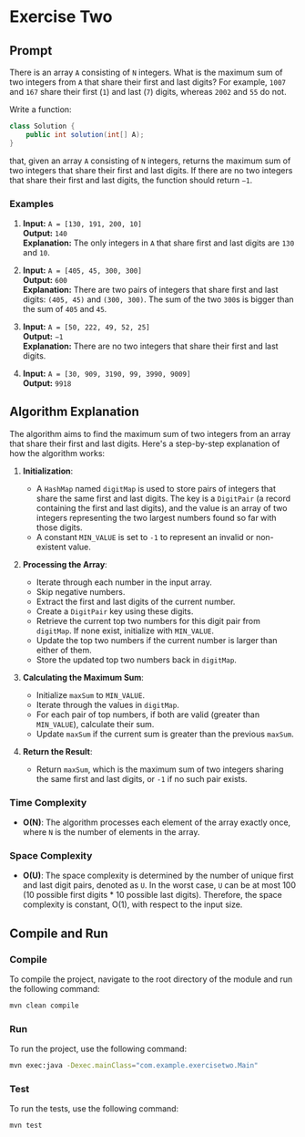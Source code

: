 # Exercise Two

## Prompt

There is an array `A` consisting of `N` integers. What is the maximum sum of two integers from `A` that share their first and last digits? For example, `1007` and `167` share their first (`1`) and last (`7`) digits, whereas `2002` and `55` do not.

Write a function:

```java
class Solution { 
    public int solution(int[] A); 
}
```

that, given an array `A` consisting of `N` integers, returns the maximum sum of two integers that share their first and last digits. If there are no two integers that share their first and last digits, the function should return `−1`.

### Examples

1. **Input:** `A = [130, 191, 200, 10]`  
   **Output:** `140`  
   **Explanation:** The only integers in `A` that share first and last digits are `130` and `10`.

2. **Input:** `A = [405, 45, 300, 300]`  
   **Output:** `600`  
   **Explanation:** There are two pairs of integers that share first and last digits: `(405, 45)` and `(300, 300)`. The sum of the two `300`s is bigger than the sum of `405` and `45`.

3. **Input:** `A = [50, 222, 49, 52, 25]`  
   **Output:** `−1`  
   **Explanation:** There are no two integers that share their first and last digits.

4. **Input:** `A = [30, 909, 3190, 99, 3990, 9009]`  
   **Output:** `9918`

## Algorithm Explanation

The algorithm aims to find the maximum sum of two integers from an array that share their first and last digits. Here's a step-by-step explanation of how the algorithm works:

1. **Initialization**:
   - A `HashMap` named `digitMap` is used to store pairs of integers that share the same first and last digits. The key is a `DigitPair` (a record containing the first and last digits), and the value is an array of two integers representing the two largest numbers found so far with those digits.
   - A constant `MIN_VALUE` is set to `-1` to represent an invalid or non-existent value.

2. **Processing the Array**:
   - Iterate through each number in the input array.
   - Skip negative numbers.
   - Extract the first and last digits of the current number.
   - Create a `DigitPair` key using these digits.
   - Retrieve the current top two numbers for this digit pair from `digitMap`. If none exist, initialize with `MIN_VALUE`.
   - Update the top two numbers if the current number is larger than either of them.
   - Store the updated top two numbers back in `digitMap`.

3. **Calculating the Maximum Sum**:
   - Initialize `maxSum` to `MIN_VALUE`.
   - Iterate through the values in `digitMap`.
   - For each pair of top numbers, if both are valid (greater than `MIN_VALUE`), calculate their sum.
   - Update `maxSum` if the current sum is greater than the previous `maxSum`.

4. **Return the Result**:
   - Return `maxSum`, which is the maximum sum of two integers sharing the same first and last digits, or `-1` if no such pair exists.

### Time Complexity

- **O(N)**: The algorithm processes each element of the array exactly once, where `N` is the number of elements in the array.

### Space Complexity

- **O(U)**: The space complexity is determined by the number of unique first and last digit pairs, denoted as `U`. In the worst case, `U` can be at most 100 (10 possible first digits * 10 possible last digits). Therefore, the space complexity is constant, O(1), with respect to the input size.

## Compile and Run

### Compile

To compile the project, navigate to the root directory of the module and run the following command:

```sh
mvn clean compile
```

### Run

To run the project, use the following command:

```sh
mvn exec:java -Dexec.mainClass="com.example.exercisetwo.Main"
```

### Test

To run the tests, use the following command:

```sh
mvn test
```